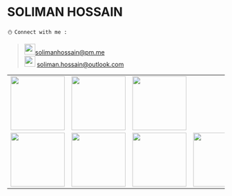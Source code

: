 # SOLIMAN HOSSAIN
:snowman: ```Connect with me :```<br>
> <img src="https://i.imgur.com/lLoEu5V.png" width="25">solimanhossain@pm.me<br>
> <img src="https://i.imgur.com/5oxIbQt.png" width="25"> soliman.hossain@outlook.com<br>

<table>
<tr>
<td><a href="https://twitter.com/solimanhossains"><img src="https://edent.github.io/SuperTinyIcons/images/svg/twitter.svg" width="125"></a></td>
<td><a href="https://linkedin.com/in/solimanhossain"><img src="https://edent.github.io/SuperTinyIcons/images/svg/linkedin.svg" width="125"></td>
<td><a href="https://t.me/solimanhossain/"><img src="https://edent.github.io/SuperTinyIcons/images/svg/telegram.svg" width="125"></a></td>
</tr>
  
<tr>
<td><a href="https://facebook.com/solimanhossains"><img src="https://edent.github.io/SuperTinyIcons/images/svg/facebook.svg" width="125"></a></td>
<td><a href="https://forum.xda-developers.com/member.php?u=9867272"><img src="https://icons.iconarchive.com/icons/martz90/circle/512/xda-icon.png" width="125"></a></td>
<td><a href="https://unsplash.com/@solimanhossain"><img src="https://cdn.worldvectorlogo.com/logos/unsplash-2.svg" width="125"></a></td>
<td><a href="https://facebook.com/solimanhossains"><img src="https://edent.github.io/SuperTinyIcons/images/svg/facebook.svg" width="125"></a></td>
</tr>
</table>
<tr>
